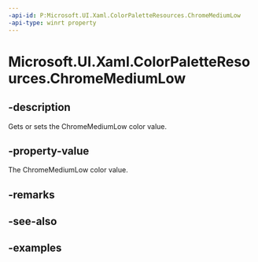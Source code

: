 ```yaml
---
-api-id: P:Microsoft.UI.Xaml.ColorPaletteResources.ChromeMediumLow
-api-type: winrt property
---
```


<!-- Property syntax.
public IReference<Color> ChromeMediumLow { get;  set; }
-->

# Microsoft.UI.Xaml.ColorPaletteResources.ChromeMediumLow

## -description

Gets or sets the ChromeMediumLow color value.

## -property-value

The ChromeMediumLow color value.

## -remarks

## -see-also

## -examples

